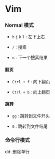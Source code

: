 # Vim

### Normal 模式

- `h` `j` `k` `l` : 左下上右

- `/` : 搜索

- `n` : 下一个搜索结果

#### 翻页

- `Ctrl + f` : 向下翻页

- `Ctrl + b` : 向上翻页

#### 跳转

- `gg` : 跳转到文件开头

- `G` : 跳转到文件结尾

### 命令行模式

dd: 删除单行
